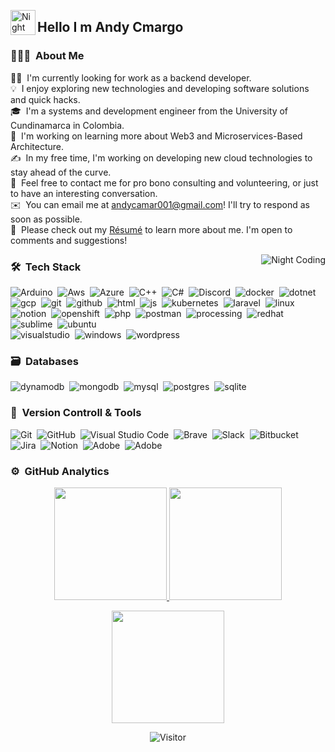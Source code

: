 

<img alt="Night Coding" src="./assets/Hand%20Wave.gif" width='40' align="left"/><h2 align="left">Hello I m Andy Cmargo </h2>

<!-- ## 👋 &nbsp;Hey there! I'm Aditya Kanoi -->

### 👨🏻‍💻 &nbsp;About Me

👨‍💻 &nbsp;I'm currently looking for work as a backend developer.\
💡 &nbsp;I enjoy exploring new technologies and developing software solutions and quick hacks.\
🎓 &nbsp;I'm a systems and development engineer from the University of Cundinamarca in Colombia.\
🌱 &nbsp;I'm working on learning more about Web3 and Microservices-Based Architecture.\
✍️ &nbsp;In my free time, I'm working on developing new cloud technologies to stay ahead of the curve.\
💬 &nbsp;Feel free to contact me for pro bono consulting and volunteering, or just to have an interesting conversation.\
✉️ &nbsp;You can email me at andycamar001@gmail.com! I'll try to respond as soon as possible.\
📄 &nbsp;Please check out my  [Résumé](https://drive.google.com/drive/folders/1VNPplr4W83ruWeBLjx4AekbI3nQDdGwA) to learn more about me. I'm open to comments and suggestions!



<img alt="Night Coding" src="https://github.com/Adam-pw/Adam-pw/blob/main/animation_500_kxa883sd.gif" align="right"/>

### 🛠 &nbsp;Tech Stack


![Arduino](https://skillicons.dev/icons?i=arduino)&nbsp;
![Aws](https://skillicons.dev/icons?i=aws)&nbsp;
![Azure](https://skillicons.dev/icons?i=azure)&nbsp;
![C++](https://skillicons.dev/icons?i=cpp)&nbsp;
![C#](https://skillicons.dev/icons?i=cs)&nbsp;
![Discord](https://skillicons.dev/icons?i=discord)&nbsp;
![docker](https://skillicons.dev/icons?i=docker)&nbsp;
![dotnet](https://skillicons.dev/icons?i=dotnet)&nbsp;\
![gcp](https://skillicons.dev/icons?i=gcp)&nbsp;
![git](https://skillicons.dev/icons?i=git)&nbsp;
![github](https://skillicons.dev/icons?i=github)&nbsp;
![html](https://skillicons.dev/icons?i=html)&nbsp;
![js](https://skillicons.dev/icons?i=js)&nbsp;
![kubernetes](https://skillicons.dev/icons?i=kubernetes)&nbsp;
![laravel](https://skillicons.dev/icons?i=laravel)&nbsp;
![linux](https://skillicons.dev/icons?i=linux)&nbsp;\
![notion](https://skillicons.dev/icons?i=notion)&nbsp;
![openshift](https://skillicons.dev/icons?i=openshift)&nbsp;
![php](https://skillicons.dev/icons?i=php)&nbsp;
![postman](https://skillicons.dev/icons?i=postman)&nbsp;
![processing](https://skillicons.dev/icons?i=processing)&nbsp;
![redhat](https://skillicons.dev/icons?i=redhat)&nbsp;
![sublime](https://skillicons.dev/icons?i=sublime)&nbsp;
![ubuntu](https://skillicons.dev/icons?i=ubuntu)&nbsp;\
![visualstudio](https://skillicons.dev/icons?i=visualstudio)&nbsp;
![windows](https://skillicons.dev/icons?i=windows)&nbsp;
![wordpress](https://skillicons.dev/icons?i=wordpress)&nbsp;


### 🗃 &nbsp;Databases

![dynamodb](https://skillicons.dev/icons?i=dynamodb)&nbsp;
![mongodb](https://skillicons.dev/icons?i=mongodb)&nbsp;
![mysql](https://skillicons.dev/icons?i=mysql)&nbsp;
![postgres](https://skillicons.dev/icons?i=postgres)&nbsp;
![sqlite](https://skillicons.dev/icons?i=sqlite)&nbsp;



### 🧰 &nbsp;Version Controll & Tools 

![Git](https://img.shields.io/badge/git-%23F05033.svg?style=for-the-badge&logo=git&logoColor=white)&nbsp;
![GitHub](https://img.shields.io/badge/github-%23121011.svg?style=for-the-badge&logo=github&logoColor=white)&nbsp;
![Visual Studio Code](https://img.shields.io/badge/Visual%20Studio%20Code-0078d7.svg?style=for-the-badge&logo=visual-studio-code&logoColor=white)&nbsp;
![Brave](https://img.shields.io/badge/Brave-FB542B?style=for-the-badge&logo=Brave&logoColor=white)&nbsp;
![Slack](https://img.shields.io/badge/Slack-4A154B?style=for-the-badge&logo=slack&logoColor=white)&nbsp;
![Bitbucket](https://img.shields.io/badge/bitbucket-%230047B3.svg?style=for-the-badge&logo=bitbucket&logoColor=white)&nbsp;
![Jira](https://img.shields.io/badge/jira-%230A0FFF.svg?style=for-the-badge&logo=jira&logoColor=white)&nbsp;
![Notion](https://img.shields.io/badge/Notion-%23000000.svg?style=for-the-badge&logo=notion&logoColor=white)&nbsp;
![Adobe](https://img.shields.io/badge/adobe-%23FF0000.svg?style=for-the-badge&logo=adobe&logoColor=white)&nbsp;
![Adobe](https://img.shields.io/badge/adobe-%23FF0000.svg?style=for-the-badge&logo=adobe&logoColor=white)&nbsp;


### ⚙️ &nbsp;GitHub Analytics

<p align="center">
  <a href="https://github.com/AndyCamargo/AndyCamargo">
    <img height="180em" src="https://github-readme-stats-eight-theta.vercel.app/api?username=AndyCamargo&show_icons=true&theme=algolia&include_all_commits=true&count_private=true"/>
  </a>
  <a href="https://github.com/AndyCamargo/AndyCamargo">
    <img height="180em" src="https://github-readme-stats-eight-theta.vercel.app/api/top-langs/?username=AndyCamargo&layout=compact&langs_count=8&theme=algolia"/>
  </a>
</p>

<p align="center">
  <img height="180em" src="https://github-readme-streak-stats.herokuapp.com/?user=AndyCamargo&theme=dark&hide_border=true"/>
</p>


<div align="center">
  
 ![Visitor](https://visitor-badge.laobi.icu/badge?page_id=AndyCamargo.repoName)
 
</div>
